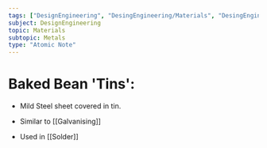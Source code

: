 ```yaml
---
tags: ["DesignEngineering", "DesingEngineering/Materials", "DesingEngineering/Materials/Metals", "DesingEngineering/Materials/Metals/Elements"]
subject: DesignEngineering
topic: Materials
subtopic: Metals
type: "Atomic Note"
---
```


# Baked Bean 'Tins':
 - Mild Steel sheet covered in tin.
 - Similar to [[Galvanising]]

- Used in [[Solder]]
